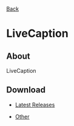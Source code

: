 [Back](../)

# LiveCaption

## About

LiveCaption

## Download

- [Latest Releases](https://github.com/moton-03/LiveCaption/releases/latest)

- [Other](https://github.com/moton-03/LiveCaption/releases)
